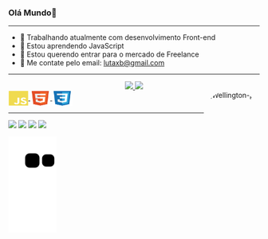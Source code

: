 ### Olá Mundo👋

<hr>

- 🔭 Trabalhando atualmente com desenvolvimento Front-end
- 🌱 Estou aprendendo JavaScript
- 👯 Estou querendo entrar para o mercado de Freelance
- 💬 Me contate pelo email: lutaxb@gmail.com

<hr>

<div align="center">
  <a href="https://github.com/Wellington-Lucas">
  <img height="180em" src="https://github-readme-stats.vercel.app/api?username=Wellington-Lucas&show_icons=true&theme=yeblu&include_all_commits=true&count_private=true"/>
  <img height="180em" src="https://github-readme-stats.vercel.app/api/top-langs/?username=Wellington-Lucas&layout=compact&langs_count=7&theme=yeblu"/>
</div>

  <div style="display: inline_block">
  <img align="center" alt="Javascript" height="30" width="40" src="https://raw.githubusercontent.com/devicons/devicon/master/icons/javascript/javascript-plain.svg">  
  <img align="center" alt="Html" height="30" width="40" src="https://raw.githubusercontent.com/devicons/devicon/master/icons/html5/html5-original.svg">
  <img align="center" alt="Css" height="30" width="40" src="https://raw.githubusercontent.com/devicons/devicon/master/icons/css3/css3-original.svg">
  <img align="right" alt="Wellington-pic" height="150" style="border-radius:50px;" src="https://instagram.fcfc4-1.fna.fbcdn.net/v/t51.2885-19/322414179_1645704349214974_4640330562339159962_n.jpg?stp=dst-jpg_s320x320&_nc_ht=instagram.fcfc4-1.fna.fbcdn.net&_nc_cat=110&_nc_ohc=l2hPcbONNCUAX-Zt7_l&edm=AOQ1c0wBAAAA&ccb=7-5&oh=00_AfBGFaPlS5W163Xurlkmc-b0faGzfmzsgijUcbIR6Q0SVg&oe=63B5EB5E&_nc_sid=8fd12b?width=676&height=676">
</div>
  
<hr>
  
<div> 
  <a href="https://www.instagram.com/wellingtonlucasdaveiga/" target="_blank"><img src="https://img.shields.io/badge/-Instagram-%23E4405F?style=for-the-badge&logo=instagram&logoColor=white" target="_blank"></a>
 <a href="https://discord.gg/wagxzStdcR" target="_blank"><img src="https://img.shields.io/badge/Discord-7289DA?style=for-the-badge&logo=discord&logoColor=white" target="_blank"></a> 
  <a href = "mailto:lutaxb@gmail.com"><img src="https://img.shields.io/badge/-Gmail-%23333?style=for-the-badge&logo=gmail&logoColor=white" target="_blank"></a>
  <a href="https://www.linkedin.com/in/rafaella-ballerini-45875016a" target="_blank"><img src="https://img.shields.io/badge/-LinkedIn-%230077B5?style=for-the-badge&logo=linkedin&logoColor=white" target="_blank"></a> 
 
  ![Snake animation](https://github.com/rafaballerini/rafaballerini/blob/output/github-contribution-grid-snake.svg)
 
</div>
